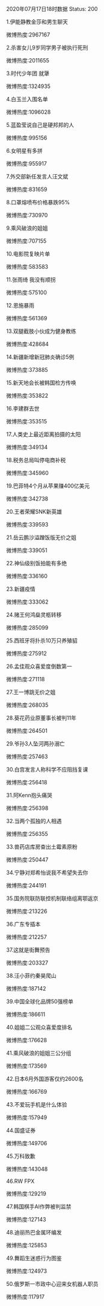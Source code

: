 2020年07月17日18时数据
Status: 200

1.伊能静教金莎和男生聊天

微博热度:2967167

2.杀害女儿9岁同学男子被执行死刑

微博热度:2011655

3.时代少年团 就犟

微博热度:1324935

4.白玉兰入围名单

微博热度:1096028

5.蓝盈莹说自己是硬邦邦的人

微博热度:995156

6.女明星有多拼

微博热度:955917

7.外交部新任发言人汪文斌

微博热度:831659

8.口罩熔喷布价格暴跌95%

微博热度:730970

9.乘风破浪的姐姐

微博热度:707155

10.电影院复映片单

微博热度:583583

11.张雨绮 我没有顺拐

微博热度:575100

12.恩施暴雨

微博热度:561369

13.双腿截肢小伙成为健身教练

微博热度:428684

14.新疆新增新冠肺炎确诊5例

微博热度:373885

15.新天地会长被韩国检方传唤

微博热度:353822

16.李建群去世

微博热度:353515

17.人类史上最近距离拍摄的太阳

微博热度:349134

18.税务总局叫停电商补税

微博热度:345960

19.巴菲特4个月从苹果赚400亿美元

微博热度:342738

20.王者荣耀SNK新英雄

微博热度:339593

21.岳云鹏沙溢蹭饭版无价之姐

微博热度:339051

22.神仙级别饭拍能有多绝

微博热度:336160

23.新疆疫情

微博热度:333062

24.赌王何鸿燊灵柩转移

微博热度:285099

25.西班牙将扑杀10万只养殖貂

微博热度:275912

26.孟佳观众喜爱度倒数第一

微博热度:271118

27.王一博跳无价之姐

微博热度:268035

28.葵花药业原董事长被判11年

微博热度:264501

29.爷孙3人坠河两孙溺亡

微博热度:257463

30.白宫发言人称科学不应阻挡复课

微博热度:256418

31.阿Kenn抱头痛哭

微博热度:256398

32.当两个孤独的人相遇

微博热度:256355

33.兽药店库房查出土霉素原粉

微博热度:250447

34.宁静对郑希怡说我不希望失去你

微博热度:244191

35.国务院联防联控机制联络组离鄂返京

微博热度:213226

36.广东专插本

微博热度:212257

37.这就是街舞预告

微博热度:203327

38.汪小菲约秦昊爬山

微博热度:187142

39.中国全球化品牌50强榜单

微博热度:186611

40.姐姐二公观众喜爱度排名

微博热度:176628

41.乘风破浪的姐姐三公分组

微博热度:173569

42.日本6月外国游客仅约2600名

微博热度:166769

43.不爱玩手机是什么体验

微博热度:157949

44.国盛证券

微博热度:149706

45.万科致歉

微博热度:143048

46.RW FPX

微博热度:129219

47.韩国棋手AI作弊被判监禁

微博热度:127143

48.迪丽热巴金属环编发

微博热度:125853

49.舞蹈生迷惑行为图鉴

微博热度:124973

50.俄罗斯一市政中心迎来女机器人职员

微博热度:117917

